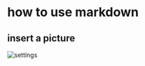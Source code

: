 # how to use markdown
## insert a picture


![settings](https://github.com/wbinqiao/kaggle_practice/master/steps.png)
